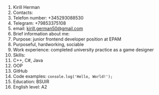 1. Kirill Herman
1. Contacts:
  1. Telefon number: +345293088530
  1. Telegram: +79853375108
  1. email: kirill.german50@gmail.com
1. Brief information about me:
  1. Purpose: junior frontend developer position at EPAM
  1. Purposeful, hardworking, sociable
  1. Work experience: completed university practice as a game designer
1. Skills:
  1. C++, C#, Java
  1. OOP
  1. GitHub
1. Code examples: `console.log('Hello, World!');`
1. Education: BSUIR
1. English level: A2
